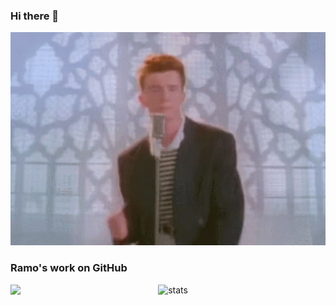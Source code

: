 ### Hi there 👋

<img src="https://raw.githubusercontent.com/Ramo-Y/Ramo-Y/master/resources/NeverGonnaGiveYouUp.gif" width="600"/>

### Ramo's work on GitHub

<div align="center">

<a>
<img align="left" src="https://github-readme-stats-green-two-49.vercel.app/api/top-langs/?username=Ramo-Y&exclude_repo=3D_Zeichnungen&theme=dark" />
</a>

![stats](https://github-readme-stats-green-two-49.vercel.app/api?username=Ramo-Y&show_icons=true&include_all_commits=true&theme=dark)

</div>


<!--
**Ramo-Y/Ramo-Y** is a ✨ _special_ ✨ repository because its `README.md` (this file) appears on your GitHub profile.

Here are some ideas to get you started:

- 🔭 I’m currently working on ...
- 🌱 I’m currently learning ...
- 👯 I’m looking to collaborate on ...
- 🤔 I’m looking for help with ...
- 💬 Ask me about ...
- 📫 How to reach me: ...
- 😄 Pronouns: ...
- ⚡ Fun fact: ...
-->

